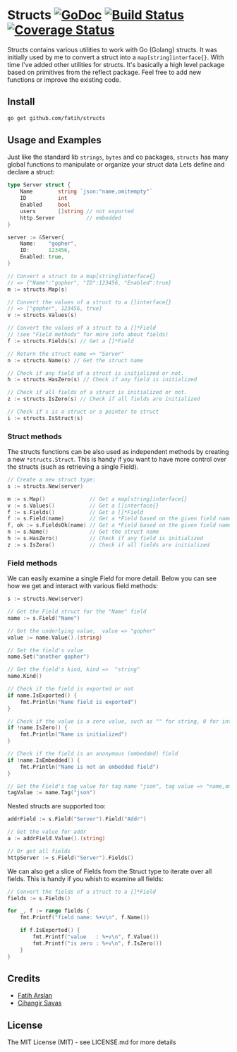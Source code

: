 # Structs [![GoDoc](https://godoc.org/github.com/fatih/structs?status.svg)](http://godoc.org/github.com/fatih/structs) [![Build Status](https://travis-ci.org/fatih/structs.svg)](https://travis-ci.org/fatih/structs) [![Coverage Status](https://img.shields.io/coveralls/fatih/structs.svg)](https://coveralls.io/r/fatih/structs)

Structs contains various utilities to work with Go (Golang) structs. It was
initially used by me to convert a struct into a `map[string]interface{}`. With
time I've added other utilities for structs.  It's basically a high level
package based on primitives from the reflect package. Feel free to add new
functions or improve the existing code.

## Install

```bash
go get github.com/fatih/structs
```

## Usage and Examples

Just like the standard lib `strings`, `bytes` and co packages, `structs` has
many global functions to manipulate or organize your struct data Lets define
and declare a struct:

```go
type Server struct {
	Name        string `json:"name,omitempty"`
	ID          int
	Enabled     bool
	users       []string // not exported
	http.Server          // embedded
}

server := &Server{
	Name:    "gopher",
	ID:      123456,
	Enabled: true,
}
```

```go
// Convert a struct to a map[string]interface{}
// => {"Name":"gopher", "ID":123456, "Enabled":true}
m := structs.Map(s)

// Convert the values of a struct to a []interface{}
// => ["gopher", 123456, true]
v := structs.Values(s)

// Convert the values of a struct to a []*Field
// (see "Field methods" for more info about fields)
f := structs.Fields(s) // Get a []*Field

// Return the struct name => "Server"
n := structs.Name(s) // Get the struct name

// Check if any field of a struct is initialized or not.
h := structs.HasZero(s) // Check if any field is initialized

// Check if all fields of a struct is initialized or not.
z := structs.IsZero(s) // Check if all fields are initialized

// Check if s is a struct or a pointer to struct
i := structs.IsStruct(s)
```

### Struct methods

The structs functions can be also used as independent methods by creating a new
`*structs.Struct`. This is handy if you want to have more control over the
structs (such as retrieving a single Field).

```go
// Create a new struct type:
s := structs.New(server)

m := s.Map()              // Get a map[string]interface{}
v := s.Values()           // Get a []interface{}
f := s.Fields()           // Get a []*Field
f := s.Field(name)        // Get a *Field based on the given field name
f, ok := s.FieldsOk(name) // Get a *Field based on the given field name
n := s.Name()             // Get the struct name
h := s.HasZero()          // Check if any field is initialized
z := s.IsZero()           // Check if all fields are initialized
```

### Field methods

We can easily examine a single Field for more detail. Below you can see how we
get and interact with various field methods:


```go
s := structs.New(server)

// Get the Field struct for the "Name" field
name := s.Field("Name")

// Get the underlying value,  value => "gopher"
value := name.Value().(string)

// Set the field's value
name.Set("another gopher")

// Get the field's kind, kind =>  "string"
name.Kind()

// Check if the field is exported or not
if name.IsExported() {
	fmt.Println("Name field is exported")
}

// Check if the value is a zero value, such as "" for string, 0 for int
if !name.IsZero() {
	fmt.Println("Name is initialized")
}

// Check if the field is an anonymous (embedded) field
if !name.IsEmbedded() {
	fmt.Println("Name is not an embedded field")
}

// Get the Field's tag value for tag name "json", tag value => "name,omitempty"
tagValue := name.Tag("json")
```

Nested structs are supported too:

```go
addrField := s.Field("Server").Field("Addr")

// Get the value for addr
a := addrField.Value().(string)

// Or get all fields
httpServer := s.Field("Server").Fields()
```

We can also get a slice of Fields from the Struct type to iterate over all
fields. This is handy if you whish to examine all fields:

```go
// Convert the fields of a struct to a []*Field
fields := s.Fields()

for _, f := range fields {
	fmt.Printf("field name: %+v\n", f.Name())

	if f.IsExported() {
		fmt.Printf("value   : %+v\n", f.Value())
		fmt.Printf("is zero : %+v\n", f.IsZero())
	}
}
```

## Credits

 * [Fatih Arslan](https://github.com/fatih)
 * [Cihangir Savas](https://github.com/cihangir)

## License

The MIT License (MIT) - see LICENSE.md for more details
